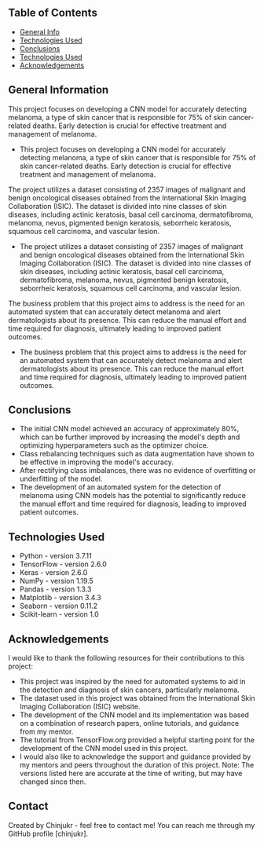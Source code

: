 ## Table of Contents
* [General Info](#general-information)
* [Technologies Used](#technologies-used)
* [Conclusions](#conclusions)
* [Technologies Used](#technologies-used)
* [Acknowledgements](#acknowledgements)


## General Information

This project focuses on developing a CNN model for accurately detecting melanoma, a type of skin cancer that is responsible for 75% of skin cancer-related deaths. Early detection is crucial for effective treatment and management of melanoma.
- This project focuses on developing a CNN model for accurately detecting melanoma, a type of skin cancer that is responsible for 75% of skin cancer-related deaths. Early detection is crucial for effective treatment and management of melanoma.

The project utilizes a dataset consisting of 2357 images of malignant and benign oncological diseases obtained from the International Skin Imaging Collaboration (ISIC). The dataset is divided into nine classes of skin diseases, including actinic keratosis, basal cell carcinoma, dermatofibroma, melanoma, nevus, pigmented benign keratosis, seborrheic keratosis, squamous cell carcinoma, and vascular lesion.
- The project utilizes a dataset consisting of 2357 images of malignant and benign oncological diseases obtained from the International Skin Imaging Collaboration (ISIC). The dataset is divided into nine classes of skin diseases, including actinic keratosis, basal cell carcinoma, dermatofibroma, melanoma, nevus, pigmented benign keratosis, seborrheic keratosis, squamous cell carcinoma, and vascular lesion.

The business problem that this project aims to address is the need for an automated system that can accurately detect melanoma and alert dermatologists about its presence. This can reduce the manual effort and time required for diagnosis, ultimately leading to improved patient outcomes.
- The business problem that this project aims to address is the need for an automated system that can accurately detect melanoma and alert dermatologists about its presence. This can reduce the manual effort and time required for diagnosis, ultimately leading to improved patient outcomes.

## Conclusions

- The initial CNN model achieved an accuracy of approximately 80%, which can be further improved by increasing the model's depth and optimizing hyperparameters such as the optimizer choice.
- Class rebalancing techniques such as data augmentation have shown to be effective in improving the model's accuracy.
- After rectifying class imbalances, there was no evidence of overfitting or underfitting of the model.
- The development of an automated system for the detection of melanoma using CNN models has the potential to significantly reduce the manual effort and time required for diagnosis, leading to improved patient outcomes.

## Technologies Used

- Python - version 3.7.11
- TensorFlow - version 2.6.0
- Keras - version 2.6.0
- NumPy - version 1.19.5
- Pandas - version 1.3.3
- Matplotlib - version 3.4.3
- Seaborn - version 0.11.2
- Scikit-learn - version 1.0

## Acknowledgements

I would like to thank the following resources for their contributions to this project:

- This project was inspired by the need for automated systems to aid in the detection and diagnosis of skin cancers, particularly melanoma.
- The dataset used in this project was obtained from the International Skin Imaging Collaboration (ISIC) website.
- The development of the CNN model and its implementation was based on a combination of research papers, online tutorials, and guidance from my mentor.
- The tutorial from TensorFlow.org provided a helpful starting point for the development of the CNN model used in this project.
- I would also like to acknowledge the support and guidance provided by my mentors and peers throughout the duration of this project.
Note: The versions listed here are accurate at the time of writing, but may have changed since then.

## Contact

Created by Chinjukr  - feel free to contact me! You can reach me through my GitHub profile [chinjukr].
